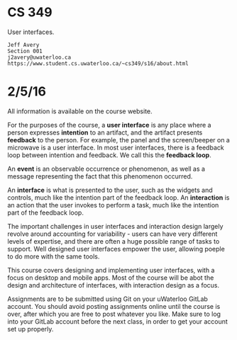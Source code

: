CS 349
======

User interfaces.

    Jeff Avery
    Section 001
    j2avery@uwaterloo.ca
    https://www.student.cs.uwaterloo.ca/~cs349/s16/about.html

# 2/5/16

All information is available on the course website.

For the purposes of the course, a **user interface** is any place where a person expresses **intention** to an artifact, and the artifact presents **feedback** to the person. For example, the panel and the screen/beeper on a microwave is a user interface. In most user interfaces, there is a feedback loop between intention and feedback. We call this the **feedback loop**.

An **event** is an observable occurrence or phenomenon, as well as a message representing the fact that this phenomenon occurred.

An **interface** is what is presented to the user, such as the widgets and controls, much like the intention part of the feedback loop. An **interaction** is an action that the user invokes to perform a task, much like the intention part of the feedback loop.

The important challenges in user interfaces and interaction design largely revolve around accounting for variability - users can have very different levels of expertise, and there are often a huge possible range of tasks to support. Well designed user interfaces empower the user, allowing poeple to do more with the same tools.

This course covers designing and implementing user interfaces, with a focus on desktop and mobile apps. Most of the course will be abot the design and architecture of interfaces, with interaction design as a focus.

Assignments are to be submitted using Git on your uWaterloo GitLab account. You should avoid posting assignments online until the course is over, after which you are free to post whatever you like. Make sure to log into your GitLab account before the next class, in order to get your account set up properly.
